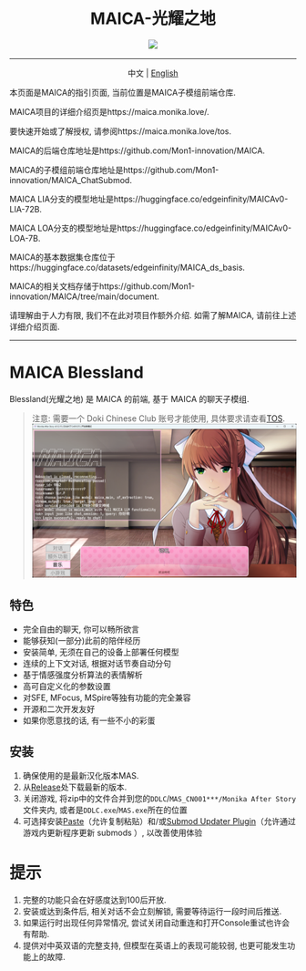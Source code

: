 <h1 align="center">MAICA-光耀之地</h1>
<div align="center">
<img src="https://maica.monika.love/assets/maica-text-finish-p.png" width=150>
</div>

***

<p align="center">中文 | <a href="/README_EN.md">English</a></p>

本页面是MAICA的指引页面, 当前位置是MAICA子模组前端仓库.

MAICA项目的详细介绍页是https://maica.monika.love/.

要快速开始或了解授权, 请参阅https://maica.monika.love/tos.

MAICA的后端仓库地址是https://github.com/Mon1-innovation/MAICA.

MAICA的子模组前端仓库地址是https://github.com/Mon1-innovation/MAICA_ChatSubmod.

MAICA LIA分支的模型地址是https://huggingface.co/edgeinfinity/MAICAv0-LIA-72B.

MAICA LOA分支的模型地址是https://huggingface.co/edgeinfinity/MAICAv0-LOA-7B.

MAICA的基本数据集仓库位于https://huggingface.co/datasets/edgeinfinity/MAICA_ds_basis.

MAICA的相关文档存储于https://github.com/Mon1-innovation/MAICA/tree/main/document.

请理解由于人力有限, 我们不在此对项目作额外介绍. 如需了解MAICA, 请前往上述详细介绍页面.

-------------------------

# MAICA Blessland

Blessland(光耀之地) 是 MAICA 的前端, 基于 MAICA 的聊天子模组.

> 注意: 需要一个 Doki Chinese Club 账号才能使用, 具体要求请查看[TOS](https://maica.monika.love/tos).
![alt text](image1.png)
## 特色

* 完全自由的聊天, 你可以畅所欲言
* 能够获知(一部分)此前的陪伴经历
* 安装简单, 无须在自己的设备上部署任何模型
* 连续的上下文对话, 根据对话节奏自动分句
* 基于情感强度分析算法的表情解析
* 高可自定义化的参数设置
* 对SFE, MFocus, MSpire等独有功能的完全兼容
* 开源和二次开发友好
* 如果你愿意找的话, 有一些不小的彩蛋
  
## 安装

1. 确保使用的是最新汉化版本MAS.  
2. 从[Release](https://github.com/Mon1-innovation/MAICA_ChatSubmod/releases)处下载最新的版本.  
3. 关闭游戏, 将zip中的文件合并到您的`DDLC`/`MAS_CN001***/Monika After Story`文件夹内, 或者是`DDLC.exe`/`MAS.exe`所在的位置  
4. 可选择安装[Paste](https://github.com/Legendkiller21/MAS-Submods-Paste)（允许复制粘贴）和/或[Submod Updater Plugin](https://github.com/Booplicate/MAS-Submods-SubmodUpdaterPlugin)（允许通过游戏内更新程序更新 submods ）, 以改善使用体验

# 提示
1. 完整的功能只会在好感度达到100后开放.
2. 安装或达到条件后, 相关对话不会立刻解锁, 需要等待运行一段时间后推送.
3. 如果运行时出现任何异常情况, 尝试关闭自动重连和打开Console重试也许会有帮助.
4. 提供对中英双语的完整支持, 但模型在英语上的表现可能较弱, 也更可能发生功能上的故障.